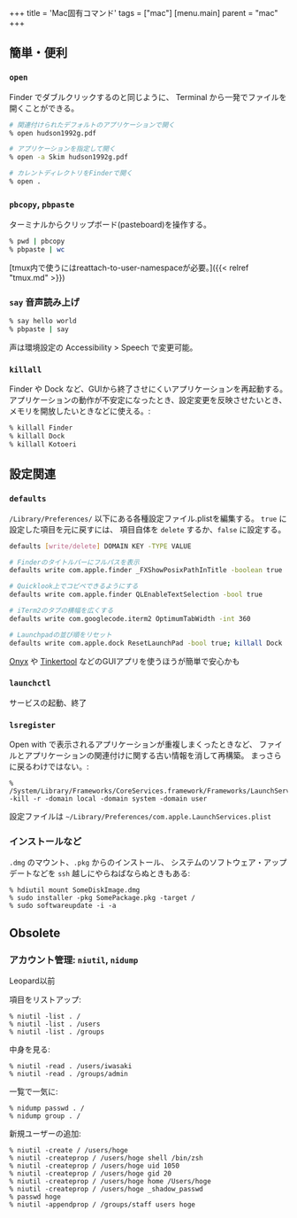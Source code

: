 +++
title = 'Mac固有コマンド'
tags = ["mac"]
[menu.main]
  parent = "mac"
+++

## 簡単・便利

### `open`

Finder でダブルクリックするのと同じように、
Terminal から一発でファイルを開くことができる。

```sh
# 関連付けられたデフォルトのアプリケーションで開く
% open hudson1992g.pdf

# アプリケーションを指定して開く
% open -a Skim hudson1992g.pdf

# カレントディレクトリをFinderで開く
% open .
```

### `pbcopy`, `pbpaste`

ターミナルからクリップボード(pasteboard)を操作する。

```sh
% pwd | pbcopy
% pbpaste | wc
```

[tmux内で使うにはreattach-to-user-namespaceが必要。]({{< relref "tmux.md" >}})


### `say` 音声読み上げ

```sh
% say hello world
% pbpaste | say
```

声は環境設定の Accessibility > Speech で変更可能。


### `killall`

Finder や Dock など、GUIから終了させにくいアプリケーションを再起動する。
アプリケーションの動作が不安定になったとき、設定変更を反映させたいとき、
メモリを開放したいときなどに使える。:

```sh
% killall Finder
% killall Dock
% killall Kotoeri
```


## 設定関連

### `defaults`

`/Library/Preferences/` 以下にある各種設定ファイル.plistを編集する。
`true` に設定した項目を元に戻すには、
項目自体を `delete` するか、`false` に設定する。

```sh
defaults [write/delete] DOMAIN KEY -TYPE VALUE

# Finderのタイトルバーにフルパスを表示
defaults write com.apple.finder _FXShowPosixPathInTitle -boolean true

# Quicklook上でコピペできるようにする
defaults write com.apple.finder QLEnableTextSelection -bool true

# iTerm2のタブの横幅を広くする
defaults write com.googlecode.iterm2 OptimumTabWidth -int 360

# Launchpadの並び順をリセット
defaults write com.apple.dock ResetLaunchPad -bool true; killall Dock
```

[Onyx](http://www.titanium.free.fr) や
[Tinkertool](http://www.bresink.com/osx/TinkerTool.html)
などのGUIアプリを使うほうが簡単で安心かも


### `launchctl`

サービスの起動、終了


### `lsregister`

Open with で表示されるアプリケーションが重複しまくったときなど、
ファイルとアプリケーションの関連付けに関する古い情報を消して再構築。
まっさらに戻るわけではない。:

    % /System/Library/Frameworks/CoreServices.framework/Frameworks/LaunchServices.framework/Support/lsregister -kill -r -domain local -domain system -domain user

設定ファイルは `~/Library/Preferences/com.apple.LaunchServices.plist`

### インストールなど

`.dmg` のマウント、`.pkg` からのインストール、
システムのソフトウェア・アップデートなどを
`ssh` 越しにやらねばならぬときもある:

    % hdiutil mount SomeDiskImage.dmg
    % sudo installer -pkg SomePackage.pkg -target /
    % sudo softwareupdate -i -a

## Obsolete

### アカウント管理: `niutil`, `nidump`

Leopard以前

項目をリストアップ:

    % niutil -list . /
    % niutil -list . /users
    % niutil -list . /groups

中身を見る:

    % niutil -read . /users/iwasaki
    % niutil -read . /groups/admin

一覧で一気に:

    % nidump passwd . /
    % nidump group . /

新規ユーザーの追加:

    % niutil -create / /users/hoge
    % niutil -createprop / /users/hoge shell /bin/zsh
    % niutil -createprop / /users/hoge uid 1050
    % niutil -createprop / /users/hoge gid 20
    % niutil -createprop / /users/hoge home /Users/hoge
    % niutil -createprop / /users/hoge _shadow_passwd
    % passwd hoge
    % niutil -appendprop / /groups/staff users hoge
